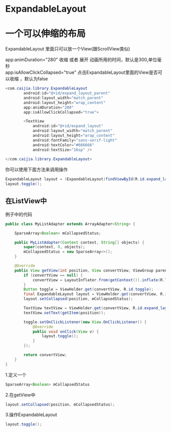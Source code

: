 # ExpandableLayout
一个可以伸缩的布局<br>
======
ExpandableLayout 里面只可以放一个View(跟ScrollView类似)

app:animDuration="280"  收缩 或者 展开 动画所用的时间，默认是300,单位毫秒<br>
app:isAllowClickCollapsed="true"  点击ExpandableLayout里面的View是否可以收缩 ，默认为false
```Java
<com.caijia.library.ExpandableLayout
        android:id="@+id/expand_layout_parent"
        android:layout_width="match_parent"
        android:layout_height="wrap_content"
        app:animDuration="280"
        app:isAllowClickCollapsed="true">

        <TextView
            android:id="@+id/expand_layout"
            android:layout_width="match_parent"
            android:layout_height="wrap_content"
            android:fontFamily="sans-serif-light"
            android:textColor="#666666"
            android:textSize="16sp" />
            
</com.caijia.library.ExpandableLayout>
```
你可以使用下面方法来调用操作
```Java
ExpandableLayout layout = (ExpandableLayout)findViewById(R.id.expand_layout_parent);
layout.toggle();
```

在ListView中
---
例子中的代码
```Java
public class MyListAdapter extends ArrayAdapter<String> {

    SparseArray<Boolean> mCollapsedStatus;

    public MyListAdapter(Context context, String[] objects) {
        super(context, 0, objects);
        mCollapsedStatus = new SparseArray<>();
    }

    @Override
    public View getView(int position, View convertView, ViewGroup parent) {
        if (convertView == null) {
            convertView = LayoutInflater.from(getContext()).inflate(R.layout.list_item, parent, false);
        }
        Button toggle = ViewHolder.get(convertView, R.id.toggle);
        final ExpandableLayout layout = ViewHolder.get(convertView, R.id.expand_layout_parent);
        layout.setCollapsed(position, mCollapsedStatus);

        TextView textView = ViewHolder.get(convertView, R.id.expand_layout);
        textView.setText(getItem(position));

        toggle.setOnClickListener(new View.OnClickListener() {
            @Override
            public void onClick(View v) {
                layout.toggle();
            }
        });

        return convertView;
    }
}
```

1.定义一个
```Java
SparseArray<Boolean> mCollapsedStatus
```
2.在getView中
```Java
layout.setCollapsed(position, mCollapsedStatus);
```
3.操作ExpandableLayout
```Java
layout.toggle();
```

  
  
